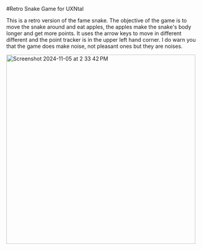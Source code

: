 #Retro Snake Game for UXNtal

This is a retro version of the fame snake. The objective of the game is to move the snake around and eat apples, the apples make the snake's body longer and get more points. It uses the arrow keys to move in different different and the point tracker is in the upper left hand corner. I do warn you that the game does make noise, not pleasant ones but they are noises.

<img width="500" alt="Screenshot 2024-11-05 at 2 33 42 PM" src="https://github.com/user-attachments/assets/fe65002b-c07b-43a0-a2b6-bb50f5f07305">

